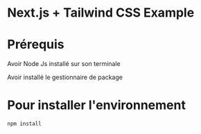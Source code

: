 # Next.js + Tailwind CSS Example

# Prérequis 
Avoir Node Js installé sur son terminale

Avoir installé le gestionnaire de package

# Pour installer l'environnement

```bash
npm install
```

